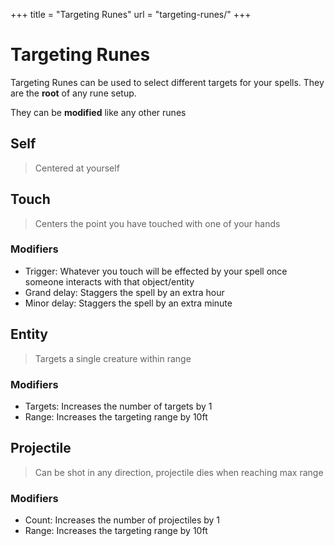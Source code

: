 +++
title = "Targeting Runes"
url = "targeting-runes/"
+++

# Targeting Runes

Targeting Runes can be used to select different targets for your spells.
They are the **root** of any rune setup.

They can be **modified** like any other runes

## Self

> Centered at yourself

## Touch

> Centers the point you have touched with one of your hands

### Modifiers

- Trigger: Whatever you touch will be effected by your spell once someone interacts with that object/entity
- Grand delay: Staggers the spell by an extra hour
- Minor delay: Staggers the spell by an extra minute

## Entity

> Targets a single creature within range

### Modifiers

- Targets: Increases the number of targets by 1
- Range: Increases the targeting range by 10ft

## Projectile

> Can be shot in any direction, projectile dies when reaching max range

### Modifiers

- Count: Increases the number of projectiles by 1
- Range: Increases the targeting range by 10ft